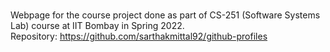 # ###

Webpage for the course project done as part of CS-251 (Software Systems Lab) course at IIT Bombay in Spring 2022.  
Repository: https://github.com/sarthakmittal92/github-profiles